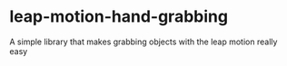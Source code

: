 # leap-motion-hand-grabbing
A simple library that makes grabbing objects with the leap motion really easy
